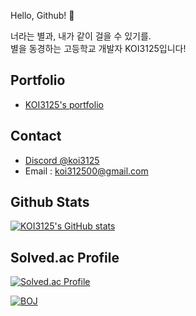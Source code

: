 Hello, Github! 👋

너라는 별과, 내가 같이 걸을 수 있기를. \
별을 동경하는 고등학교 개발자 KOI3125입니다!

## Portfolio
- [KOI3125's portfolio](https://kimustory.net/members/koi3125)

## Contact
- [Discord @koi3125](https://discord.com/users/753625063357546556)
- Email : koi312500@gmail.com

## Github Stats
[![KOI3125's GitHub stats](https://github-readme-stats.vercel.app/api?username=koi312500&theme=tokyonight&show_icons=true)](https://github.com/anuraghazra/github-readme-stats)

## Solved.ac Profile
[![Solved.ac Profile](http://mazassumnida.wtf/api/v2/generate_badge?boj=koi312500)](https://solved.ac/koi312500)

[![BOJ](https://bojstat.vulcan.site/v2/en/koi312500)](https://www.acmicpc.net/user/koi312500)

